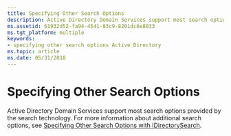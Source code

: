 ```yaml
---
title: Specifying Other Search Options
description: Active Directory Domain Services support most search options provided by the search technology. For more information about additional search options, see Specifying Other Search Options with IDirectorySearch.
ms.assetid: 61932d52-fa94-4541-83c9-8201dc6e8033
ms.tgt_platform: multiple
keywords:
- specifying other search options Active Directory
ms.topic: article
ms.date: 05/31/2018
---
```


# Specifying Other Search Options

Active Directory Domain Services support most search options provided by the search technology. For more information about additional search options, see [Specifying Other Search Options with IDirectorySearch](https://docs.microsoft.com/windows/desktop/ADSI/specifying-other-search-options-with-idirectorysearch).

 

 




